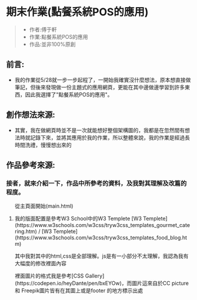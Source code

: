 # 期末作業(點餐系統POS的應用)
>* 作者:傅于軒
>* 作業:點餐系統POS的應用
>* 作品:並非100%原創
## 前言:
* 我的作業從5/28就一步一步起程了，一開始我確實沒什麼想法，原本想直接做筆記，但後來發現做一份主題式的應用網頁，更能在其中邊做邊學習到許多東西，因此我選擇了"點餐系統POS的應用"。
## 創作想法來源:
* 其實，我在做網頁時並不是一次就能想好整個架構圖的，我都是在忽然間有想法時就記錄下來，並將其應用於我的作業，所以整體來說，我的作業是經過長時間洗禮，慢慢想出來的
## 作品參考來源:
### 接者，就來介紹一下，作品中所參考的資料，及我對其理解及改篇的程度。
<ol>
  <p>從主頁面開始(main.html)</p>
  <li>我的版面配置是參考W3 School中的W3 Templete [W3 Templete](https://www.w3schools.com/w3css/tryw3css_templates_gourmet_catering.htm) /
    [W3 Templete](https://www.w3schools.com/w3css/tryw3css_templates_food_blog.htm)</li>
  <p>其中我對其中的html,css是全部理解。js是有一小部分不太理解，我認為我有大幅度的修改裡面內容</p>
  <p>裡面圖片的格式我是參考[CSS Gallery](https://codepen.io/heyDante/pen/bxEYOw)，而圖片這來自於CC picture 和 Freepik圖片皆有在其圖上或是footer 的地方標示出處</p>
 
